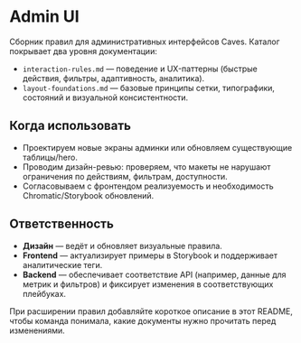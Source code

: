 # Admin UI

Сборник правил для административных интерфейсов Caves. Каталог покрывает два уровня документации:

- `interaction-rules.md` — поведение и UX-паттерны (быстрые действия, фильтры, адаптивность, аналитика).  
- `layout-foundations.md` — базовые принципы сетки, типографики, состояний и визуальной консистентности.

## Когда использовать

- Проектируем новые экраны админки или обновляем существующие таблицы/hero.  
- Проводим дизайн-ревью: проверяем, что макеты не нарушают ограничения по действиям, фильтрам, доступности.  
- Согласовываем с фронтендом реализуемость и необходимость Chromatic/Storybook обновлений.

## Ответственность

- **Дизайн** — ведёт и обновляет визуальные правила.  
- **Frontend** — актуализирует примеры в Storybook и поддерживает аналитические теги.  
- **Backend** — обеспечивает соответствие API (например, данные для метрик и фильтров) и фиксирует изменения в соответствующих плейбуках.

При расширении правил добавляйте короткое описание в этот README, чтобы команда понимала, какие документы нужно прочитать перед изменениями.
